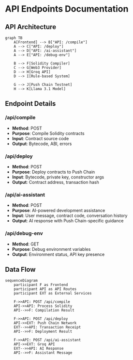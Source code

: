 # API Endpoints Documentation

## API Architecture

```mermaid
graph TB
    A[Frontend] --> B["API: /compile"]
    A --> C["API: /deploy"]
    A --> D["API: /ai-assistant"]
    A --> E["API: /debug-env"]
    
    B --> F[Solidity Compiler]
    C --> G[Web3 Provider]
    D --> H[Groq API]
    D --> I[Rule-based System]
    
    G --> J[Push Chain Testnet]
    H --> K[Llama 3.1 Model]
```

## Endpoint Details

### /api/compile
- **Method**: POST
- **Purpose**: Compile Solidity contracts
- **Input**: Contract source code
- **Output**: Bytecode, ABI, errors

### /api/deploy
- **Method**: POST
- **Purpose**: Deploy contracts to Push Chain
- **Input**: Bytecode, private key, constructor args
- **Output**: Contract address, transaction hash

### /api/ai-assistant
- **Method**: POST
- **Purpose**: AI-powered development assistance
- **Input**: User message, contract code, conversation history
- **Output**: AI response with Push Chain-specific guidance

### /api/debug-env
- **Method**: GET
- **Purpose**: Debug environment variables
- **Output**: Environment status, API key presence

## Data Flow

```mermaid
sequenceDiagram
    participant F as Frontend
    participant API as API Routes
    participant EXT as External Services
    
    F->>API: POST /api/compile
    API->>API: Process Solidity
    API-->>F: Compilation Result
    
    F->>API: POST /api/deploy
    API->>EXT: Push Chain Network
    EXT-->>API: Transaction Receipt
    API-->>F: Deployment Result
    
    F->>API: POST /api/ai-assistant
    API->>EXT: Groq API
    EXT-->>API: AI Response
    API-->>F: Assistant Message
```